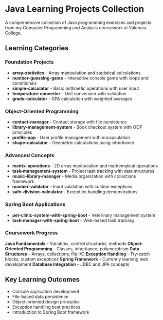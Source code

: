 # Java Learning Projects Collection

A comprehensive collection of Java programming exercises and projects from my Computer Programming and Analysis coursework at Valencia College.

## Learning Categories

### Foundation Projects
* **array-statistics** - Array manipulation and statistical calculations
* **number-guessing-game** - Interactive console game with loops and conditionals
* **simple-calculator** - Basic arithmetic operations with user input
* **temperature-converter** - Unit conversion with validation
* **grade-calculator** - GPA calculation with weighted averages

### Object-Oriented Programming
* **contact-manager** - Contact storage with file persistence
* **library-management-system** - Book checkout system with OOP principles
* **profile-app** - User profile management with encapsulation
* **shape-calculator** - Geometric calculations using inheritance

### Advanced Concepts
* **matrix-operations** - 2D array manipulation and mathematical operations
* **task-management-system** - Project task tracking with data structures
* **music-library-manager** - Media organization with collections framework
* **number-validator** - Input validation with custom exceptions
* **safe-division-calculator** - Exception handling demonstrations

### Spring Boot Applications
* **pet-clinic-system-with-spring-boot** - Veterinary management system
* **task-manager-with-spring-boot** - Web-based task tracking

### Coursework Progress
**Java Fundamentals** - Variables, control structures, methods
**Object-Oriented Programming** - Classes, inheritance, polymorphism
**Data Structures** - Arrays, collections, file I/O
**Exception Handling** - Try-catch blocks, custom exceptions
**Spring Framework** - Currently learning web development
**Database Integration** - JDBC and JPA concepts

## Key Learning Outcomes
* Console application development
* File-based data persistence
* Object-oriented design principles
* Exception handling best practices
* Introduction to Spring Boot framework

